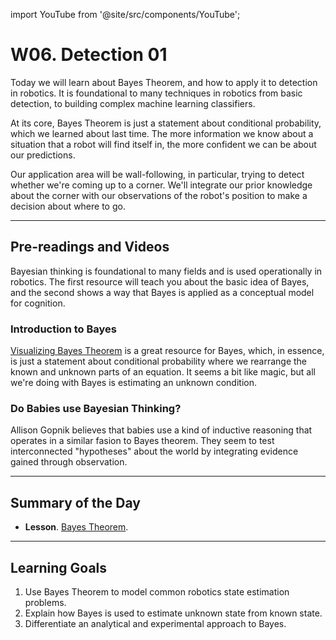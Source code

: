 
import YouTube from '@site/src/components/YouTube';

# W06. Detection 01
Today we will learn about Bayes Theorem, and how to apply it to detection in robotics. It is foundational to many techniques in robotics from basic detection, to building complex machine learning classifiers.

At its core, Bayes Theorem is just a statement about conditional probability, which we learned about last time. The more information we know about a situation that a robot will find itself in, the more confident we can be about our predictions.

Our application area will be wall-following, in particular, trying to detect whether we're coming up to a corner. We'll integrate our prior knowledge about the corner with our observations of the robot's position to make a decision about where to go.

---
## Pre-readings and Videos
Bayesian thinking is foundational to many fields and is used operationally in robotics. The first resource will teach you about the basic idea of Bayes, and the second shows a way that Bayes is applied as a conceptual model for cognition.

### Introduction to Bayes
[Visualizing Bayes Theorem](https://oscarbonilla.com/2009/05/visualizing-bayes-theorem/) is a great resource for Bayes, which, in essence, is just a statement about conditional probability where we rearrange the known and unknown parts of an equation. It seems a bit like magic, but all we're doing with Bayes is estimating an unknown condition.


### Do Babies use Bayesian Thinking?
<YouTube id="gtG7hn9Mr3g" />
Allison Gopnik believes that babies use a kind of inductive reasoning that operates in a similar fasion to Bayes theorem. They seem to test interconnected "hypotheses" about the world by integrating evidence gained through observation.


---
## Summary of the Day

- **Lesson**. [Bayes Theorem](/docs/teaching/lessons/bayes.md).

---
## Learning Goals
1. Use Bayes Theorem to model common robotics state estimation problems.
2. Explain how Bayes is used to estimate unknown state from known state.
3. Differentiate an analytical and experimental approach to Bayes.